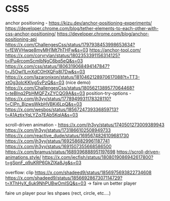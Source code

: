 # CSS5

anchor positioning - https://kizu.dev/anchor-positioning-experiments/
https://developer.chrome.com/blog/tether-elements-to-each-other-with-css-anchor-positioning/
https://developer.chrome.com/blog/anchor-positioning-api
https://x.com/ChallengesCss/status/1797938453998653634?t=fEWVHwqe8myMH1Mt7hTHFw&s=03
https://anchor-tool.com/
https://x.com/coryrylan/status/1802353391156314125?t=lPu4rcomScmIbNgC6bq5eQ&s=03
https://x.com/css/status/1806319068494147847?t=J5Owl1LmXdCOHXQFq8I7Dw&s=03
https://x.com/lazaronixon/status/1810462128970617088?t=TT3-xtOg3oIcKKlyg5vPzQ&s=03 (nice demo)
https://x.com/ChallengesCss/status/1805621389577064468?t=teBlnq2PbHMQFZxZYCQG9A&s=03
position-try-options - https://x.com/jh3yy/status/1778949931178328110?t=ClPn_BjzwsWkbHVBKi6LpQ&s=03
https://x.com/wesbos/status/1856724739336859713?t=A1AztjxYqLYZq7EAb5KqlA&s=03

scroll-driven animation - https://x.com/jh3yy/status/1740501273009389943
https://x.com/jh3yy/status/1731866102508949733
https://x.com/reactive_dude/status/1695674826109681730
https://x.com/jh3yy/status/1692586829961187741
https://x.com/jh3yy/status/1691507355668586500
https://x.com/bramus/status/1689396888951197698
https://scroll-driven-animations.style/
https://x.com/jecfish/status/1808019086942617800?t=gSpnF_q9uKRP6GkZlXa8Jg&s=03

overflow: clip
https://x.com/shadeed9/status/1856975693822734608
https://x.com/shadeed9/status/1856692867307114729?t=XThHyX_6uk9NhPUBwOmISQ&s=03
-> faire un better player

faire un player pour les shpaes (rect, circle, etc....)
